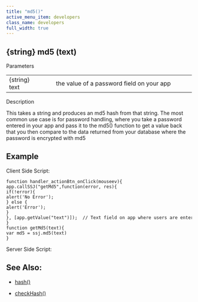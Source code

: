 ```yaml
---
title: "md5()"
active_menu_item: developers
class_name: developers
full_width: true
---
```



## {string} md5 (text)

Parameters

<table>
<tr>
<td width="121">
{string} text

</td>
<td width="26">
</td>
<td width="733">
the value of a password field on your app

</td>
</tr>
</table>

Description

This takes a string and produces an md5 hash from that string. The most common use case is for password handling, where you take a password entered in your app and pass it to the md5() function to get a value back that you then compare to the data returned from your database where the password is encrypted with md5

## Example

Client Side Script:

    function handler_actionBtn_onClick(mouseev){
    app.callSSJ("getMd5",function(error, res){
    if(!error){
    alert('No Error');
    } else {
    alert('Error');
    }
    }, [app.getValue("text")]);  // Text field on app where users are entering their password
    }
    function getMd5(text){
    var md5 = ssj.md5(text)
    }
   

Server Side Script:

## See Also:

 - [hash()](cryptblowfish)

 - [checkHash()](checkcryptblowfish)

